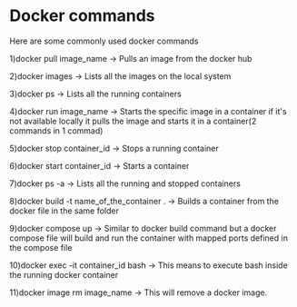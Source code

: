 # Docker commands

Here are some commonly used docker commands

1)docker pull image_name -> Pulls an image from the docker hub


2)docker images -> Lists all the images on the local system


3)docker ps -> Lists all the running containers


4)docker run image_name -> Starts the specific image in a container if it's not available locally it pulls the image and starts it in a container(2 commands in 1 commad)


5)docker stop container_id -> Stops a running container


6)docker start container_id -> Starts a container 


7)docker ps -a -> Lists all the running and stopped containers


8)docker build -t name_of_the_container .  -> Builds a container from the docker file in the same folder


9)docker compose up -> Similar to docker build command but a docker compose file will build and run the container with mapped ports defined in the compose file


10)docker exec -it container_id bash -> This means to execute bash inside the running docker container


11)docker image rm image_name -> This will remove  a docker image.
